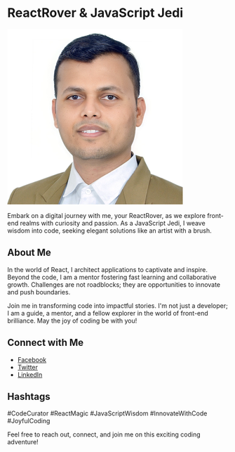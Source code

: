 # ReactRover & JavaScript Jedi

![Avatar](src/assets/images/me.png)

Embark on a digital journey with me, your ReactRover, as we explore front-end realms with curiosity and passion. As a JavaScript Jedi, I weave wisdom into code, seeking elegant solutions like an artist with a brush.

## About Me

In the world of React, I architect applications to captivate and inspire. Beyond the code, I am a mentor fostering fast learning and collaborative growth. Challenges are not roadblocks; they are opportunities to innovate and push boundaries.

Join me in transforming code into impactful stories. I'm not just a developer; I am a guide, a mentor, and a fellow explorer in the world of front-end brilliance. May the joy of coding be with you!

## Connect with Me

- [Facebook](https://www.facebook.com/hitendra.malviya)
- [Twitter](https://twitter.com/hitendramalviya)
- [LinkedIn](https://www.linkedin.com/in/hitendra-malviya-38398918/)

## Hashtags

#CodeCurator #ReactMagic #JavaScriptWisdom #InnovateWithCode #JoyfulCoding

Feel free to reach out, connect, and join me on this exciting coding adventure!

